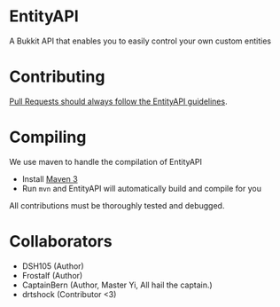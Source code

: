 EntityAPI
=========

A Bukkit API that enables you to easily control your own custom entities

Contributing
============

[Pull Requests should always follow the EntityAPI guidelines](CONTRIBUTING.md).

Compiling
=========

We use maven to handle the compilation of EntityAPI
- Install [Maven 3](http://maven.apache.org/download.html)
- Run `mvn` and EntityAPI will automatically build and compile for you

All contributions must be thoroughly tested and debugged.

Collaborators
=============
- DSH105 (Author)
- Frostalf (Author)
- CaptainBern (Author, Master Yi, All hail the captain.)
- drtshock (Contributor <3)